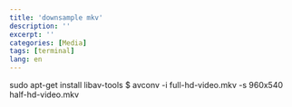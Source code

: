 ```yaml
---
title: 'downsample mkv'
description: ''
excerpt: ''
categories: [Media]
tags: [terminal]
lang: en
---
```



sudo apt-get install libav-tools
$ avconv -i full-hd-video.mkv -s 960x540 half-hd-video.mkv